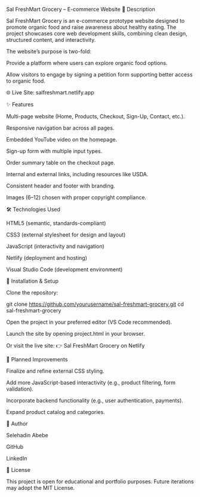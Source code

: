 Sal FreshMart Grocery – E-commerce Website
📖 Description

Sal FreshMart Grocery is an e-commerce prototype website designed to promote organic food and raise awareness about healthy eating. The project showcases core web development skills, combining clean design, structured content, and interactivity.

The website’s purpose is two-fold:

Provide a platform where users can explore organic food options.

Allow visitors to engage by signing a petition form supporting better access to organic food.

🌐 Live Site: salfreshmart.netlify.app

✨ Features

Multi-page website (Home, Products, Checkout, Sign-Up, Contact, etc.).

Responsive navigation bar across all pages.

Embedded YouTube video on the homepage.

Sign-up form with multiple input types.

Order summary table on the checkout page.

Internal and external links, including resources like USDA.

Consistent header and footer with branding.

Images (6–12) chosen with proper copyright compliance.

🛠️ Technologies Used

HTML5 (semantic, standards-compliant)

CSS3 (external stylesheet for design and layout)

JavaScript (interactivity and navigation)

Netlify (deployment and hosting)

Visual Studio Code (development environment)

🚀 Installation & Setup

Clone the repository:

git clone https://github.com/yourusername/sal-freshmart-grocery.git
cd sal-freshmart-grocery


Open the project in your preferred editor (VS Code recommended).

Launch the site by opening project.html in your browser.

Or visit the live site:
👉 Sal FreshMart Grocery on Netlify

📌 Planned Improvements

Finalize and refine external CSS styling.

Add more JavaScript-based interactivity (e.g., product filtering, form validation).

Incorporate backend functionality (e.g., user authentication, payments).

Expand product catalog and categories.

👤 Author

Selehadin Abebe

GitHub

LinkedIn

📄 License

This project is open for educational and portfolio purposes. Future iterations may adopt the MIT License.
